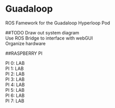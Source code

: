 # Guadaloop
ROS Famework for the Guadaloop Hyperloop Pod

##TODO
Draw out system diagram<br>
Use ROS Bridge to interface with webGUI<br>
Organize hardware<br>

##RASPBERRY PI

PI 0: LAB<br>
PI 1: LAB<br>
PI 2: LAB<br>
PI 3: LAB<br>
PI 4: LAB<br>
PI 5: LAB<br>
PI 6: LAB<br>
PI 7: LAB<br>
